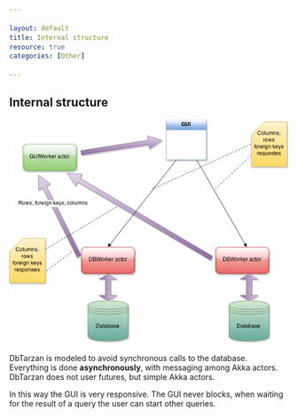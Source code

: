 ```yaml
---

layout: default
title: Internal structure
resource: true
categories: [Other]

---
```


## Internal structure

![Internal](images/internal.png)

DbTarzan is modeled to avoid synchronous calls to the database. Everything is done **asynchronously**, with messaging among Akka actors.
DbTarzan does not user futures, but simple Akka actors.

In this way the GUI is very responsive. The GUI never blocks, when waiting for the result of a query the user can start other queries.
